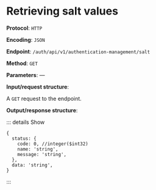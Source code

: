 # Retrieving salt values

**Protocol**: `HTTP`

**Encoding**: `JSON`

**Endpoint**: `/auth/api/v1/authentication-management/salt`

**Method**: `GET`

**Parameters**: —

**Input/request structure**:

A `GET` request to the endpoint.

**Output/response structure**:

::: details Show

```json5
{
  status: {
    code: 0, //integer($int32)
    name: 'string',
    message: 'string',
  },
  data: 'string',
}
```

:::
